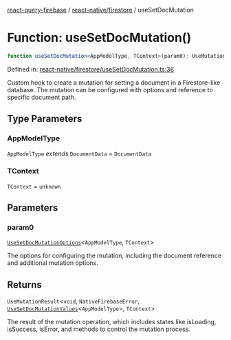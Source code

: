 [react-query-firebase](../../../modules.md) / [react-native/firestore](../index.md) / useSetDocMutation

# Function: useSetDocMutation()

```ts
function useSetDocMutation<AppModelType, TContext>(param0): UseMutationResult<void, NativeFirebaseError, UseSetDocMutationValues<AppModelType>, TContext>
```

Defined in: [react-native/firestore/useSetDocMutation.ts:36](https://github.com/vpishuk/react-query-firebase/blob/10e2945f75363a784c3dfc0e90b9f7a489dcc848/react-native/firestore/useSetDocMutation.ts#L36)

Custom hook to create a mutation for setting a document in a Firestore-like database.
The mutation can be configured with options and reference to specific document path.

## Type Parameters

### AppModelType

`AppModelType` *extends* `DocumentData` = `DocumentData`

### TContext

`TContext` = `unknown`

## Parameters

### param0

[`UseSetDocMutationOptions`](../type-aliases/UseSetDocMutationOptions.md)\<`AppModelType`, `TContext`\>

The options for configuring the mutation, including the document reference and additional mutation options.

## Returns

`UseMutationResult`\<`void`, `NativeFirebaseError`, [`UseSetDocMutationValues`](../type-aliases/UseSetDocMutationValues.md)\<`AppModelType`\>, `TContext`\>

The result of the mutation operation, which includes states like isLoading, isSuccess, isError, and methods to control the mutation process.
